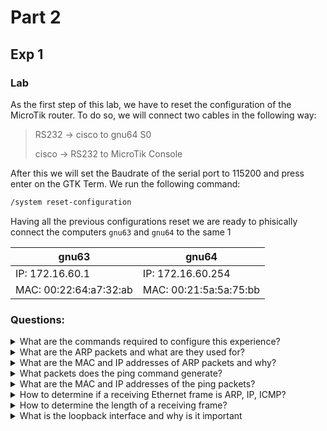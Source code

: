# Part 2

## Exp 1

### Lab

As the first step of this lab, we have to reset the configuration of the MicroTik router. To do so, we will connect two cables in the following way:

> RS232 -> cisco to gnu64 S0
>
> cisco -> RS232 to MicroTik Console

After this we will set the Baudrate of the serial port to 115200 and press enter on the GTK Term. We run the following command:

```bash
/system reset-configuration
```

Having all the previous configurations reset we are ready to phisically connect the computers `gnu63` and `gnu64` to the same 1

| gnu63                  | gnu64                  |
| ---------------------- | ---------------------- |
| IP: 172.16.60.1        | IP: 172.16.60.254      |
| MAC: 00:22:64:a7:32:ab | MAC: 00:21:5a:5a:75:bb |

### Questions:

<details>
    <summary>What are the commands required to configure this experience?</summary>

```bash
ifconfig eth0 {ip}  # set ip address
ping {ip}           # verify connection between the current computer and the computer with {ip} address
route -n           # show the routing table
arp -a             # show all the entris of the arp table
arp -d {ip}         # delete the entry of the arp table with {ip} address
```

</details>

<details>
    <summary>What are the ARP packets and what are they used for?</summary>
    
```
ARP (Address Resolution Protocol) is a protocol that is used to find the Media Access Control (MAC) address of a network neighbour for a given IPv4 address. This command is used to manipulate or display the kernel's IPv4 network neighbour cache. 
```

</details>

<details>
    <summary>What are the MAC and IP addresses of ARP packets and why?</summary>

In the context of our experience, the IPv4 and MAC addresses of each computer are:

| Computer 1             | Computer 2             |
| ---------------------- | ---------------------- |
| MAC: 00:21:5a:5a:75:bb | MAC: 00:21:5a:61:2d:df |
| IP: 172.16.60.1        | IP: 172.16.60.254      |

| MAC address                                                                                                                                                                                                                                                                                                                                                                                               | IP address                                                                                                                                                                                                                                                                                                                                                                                                                                |
| --------------------------------------------------------------------------------------------------------------------------------------------------------------------------------------------------------------------------------------------------------------------------------------------------------------------------------------------------------------------------------------------------------- | ----------------------------------------------------------------------------------------------------------------------------------------------------------------------------------------------------------------------------------------------------------------------------------------------------------------------------------------------------------------------------------------------------------------------------------------- |
| The MAC (Media Access Control) address is a globally unique identifier that identifies a computer. It is used in the data link layer to ensure the physical address of the computer - this means it is related to the hardware. MAC addresses can't be easily found by third parties, as they are not broadcast over the internet. It is composed of 6 bytes (48 bits) and is represented in hexadecimal. | The IP (Internet Protocol) address identifies a connection between a computer and a network. It can change over time and due to the environment. It is used in the network layer to ensure the logical address of the computer - this means it is related to the software. IP addresses can be easily found by third parties, as they are broadcast over the internet. It is composed of 4 bytes (32 bits) and is represented in decimal. |

</details>
<details>
    <summary>What packets does the ping command generate?</summary>

</details>
<details>
    <summary>What are the MAC and IP addresses of the ping packets?</summary>
</details>
<details>
    <summary>How to determine if a receiving Ethernet frame is ARP, IP, ICMP?</summary>
</details>
<details>
    <summary>How to determine the length of a receiving frame?</summary>
</details>
<details>
    <summary>What is the loopback interface and why is it important</summary>
</details>
